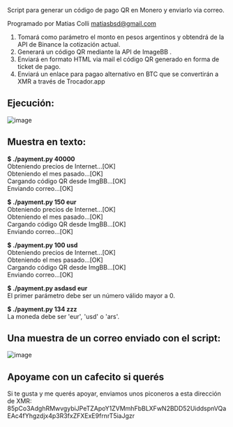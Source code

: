 Script para generar un código de pago QR en Monero y enviarlo via correo.

Programado por Matias Colli <matiasbsd@gmail.com>

1. Tomará como parámetro el monto en pesos argentinos y obtendrá de la API de Binance la cotización actual.
2. Generará un código QR mediante la API de ImageBB .
3. Enviará en formato HTML via mail el código QR generado en forma de ticket de pago.
4. Enviará un enlace para pagao alternativo en BTC que se convertirán a XMR a través de Trocador.app

<h2>Ejecución:</h2>

![image](https://github.com/matiasbsd/xmrqrpayment/assets/135914624/29e946e7-bd98-44ca-bd12-05a38154ba6a)


<h2>Muestra en texto: </h2>

<b>$ ./payment.py 40000</b><br>
Obteniendo precios de Internet...[OK]<br>
Obteniendo el mes pasado...[OK]<br>
Cargando código QR desde ImgBB...[OK]<br>
Enviando correo...[OK]<br>

<b>$ ./payment.py 150 eur</b><br>
Obteniendo precios de Internet...[OK]<br>
Obteniendo el mes pasado...[OK]<br>
Cargando código QR desde ImgBB...[OK]<br>
Enviando correo...[OK]<br>

<b>$ ./payment.py 100 usd</b><br>
Obteniendo precios de Internet...[OK]<br>
Obteniendo el mes pasado...[OK]<br>
Cargando código QR desde ImgBB...[OK]<br>
Enviando correo...[OK]<br>

<b>$ ./payment.py asdasd eur</b><br>
El primer parámetro debe ser un número válido mayor a 0.<br>

<b>$ ./payment.py 134 zzz</b><br>
La moneda debe ser 'eur', 'usd' o 'ars'.<br>

<h2>Una muestra de un correo enviado con el script:</h2>

![image](https://github.com/matiasbsd/xmrqrpayment/assets/135914624/81067c5e-e72e-4480-b589-75bd877bf0e4)

<h2>Apoyame con un cafecito si querés</h2>
Si te gusta y me querés apoyar, enviamos unos piconeros a esta dirección de XMR:
85pCo3AdghRMwvgybiJPeTZApoY1ZVMmhFbBLXFwN2BDD52UiddspnVQaEAc4fYhgzdjx4p3R3fxZFXExE9frnrT5iaJgzr
